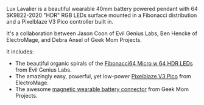 Lux Lavalier is a beautiful wearable 40mm battery powered pendant with 64 SK9822-2020 "HDR" RGB LEDs surface mounted in a Fibonacci distribution and a Pixelblaze V3 Pico controller built in.

It's a collaboration between Jason Coon of Evil Genius Labs, Ben Hencke of ElectroMage, and Debra Ansel of Geek Mom Projects.

It includes:

- The beautiful organic spirals of the [Fibonacci64 Micro w 64 HDR LEDs](https://www.evilgeniuslabs.org/fibonacci64-micro-hdr) from Evil Genius Labs.
- The amazingly easy, powerful, yet low-power [Pixelblaze V3 Pico](https://www.tindie.com/products/electromage/pixelblaze-v3-pico-tiny-wifi-led-controller) from ElectroMage.
- The awesome [magnetic wearable battery connector](https://www.geekmomprojects.com/flexible-3d-printed-battery-holder) from Geek Mom Projects.
